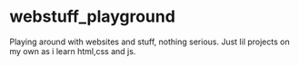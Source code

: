 # webstuff_playground
Playing around with websites and stuff, nothing serious. Just lil projects on my own as i learn html,css and js.
